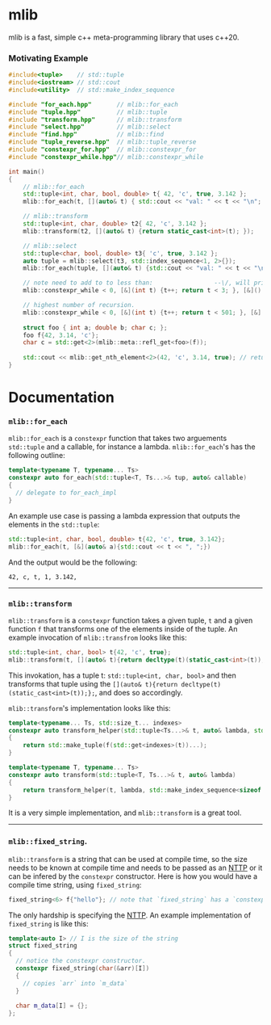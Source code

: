 # mlib

mlib is a fast, simple c++ meta-programming library that uses c++20.

### Motivating Example

```C++
#include<tuple>    // std::tuple
#include<iostream> // std::cout
#include<utility>  // std::make_index_sequence

#include "for_each.hpp"       // mlib::for_each
#include "tuple.hpp"          // mlib::tuple
#include "transform.hpp"      // mlib::transform
#include "select.hpp"         // mlib::select
#include "find.hpp"           // mlib::find
#include "tuple_reverse.hpp"  // mlib::tuple_reverse
#include "constexpr_for.hpp"  // mlib::constexpr_for
#include "constexpr_while.hpp"// mlib::constexpr_while

int main()
{
	// mlib::for_each
	std::tuple<int, char, bool, double> t{ 42, 'c', true, 3.142 };
	mlib::for_each(t, [](auto& t) { std::cout << "val: " << t << "\n"; });

	// mlib::transform
	std::tuple<int, char, double> t2{ 42, 'c', 3.142 };
	mlib::transform(t2, [](auto& t) {return static_cast<int>(t); });

	// mlib::select
	std::tuple<char, bool, double> t3{ 'c', true, 3.142 };
	auto tuple = mlib::select(t3, std::index_sequence<1, 2>{});
	mlib::for_each(tuple, [](auto& t) {std::cout << "val: " << t << "\n"; });

	// note need to add to to less than:                 --\/, will print one hello.
	mlib::constexpr_while < 0, [&](int t) {t++; return t < 3; }, [&]() {std::cout << "Hello\n"; }, [](int t) {return t + 1; } > ();

	// highest number of recursion.
	mlib::constexpr_while < 0, [&](int t) {t++; return t < 501; }, [&]() {std::cout << "."; }, [](int t) {return t + 1; } > ();
	
	struct foo { int a; double b; char c; };
	foo f{42, 3.14, 'c'};
	char c = std::get<2>(mlib::meta::refl_get<foo>(f));
	
	std::cout << mlib::get_nth_element<2>(42, 'c', 3.14, true); // returns 3.14
}
```
# Documentation

### `mlib::for_each`

`mlib::for_each` is a `constexpr` function that takes two arguements `std::tuple` and a callable, for instance a lambda. `mlib::for_each`'s has the following outline:
```C++
template<typename T, typename... Ts>
constexpr auto for_each(std::tuple<T, Ts...>& tup, auto& callable)
{
  // delegate to for_each_impl
}
```
An example use case is passing a lambda expression that outputs the elements in the `std::tuple`:

```C++
std::tuple<int, char, bool, double> t{42, 'c', true, 3.142};
mlib::for_each(t, [&](auto& a){std::cout << t << ", ";})
```
And the output would be the following:
```
42, c, t, 1, 3.142,
```
------------------------------------------------------------------------------------------------------------------------------------------------------------
### `mlib::transform`
`mlib::transform` is a `constexpr` function takes a given tuple, `t` and a given function `f` that transforms one of the elements inside of the tuple. An example invocation of `mlib::transfrom` looks like this:
```C++
std::tuple<int, char, bool> t{42, 'c', true};
mlib::transform(t, [](auto& t){return decltype(t)(static_cast<int>(t));});
```
This invokation, has a tuple t: `std::tuple<int, char, bool>` and then transforms that tuple using the `[](auto& t){return decltype(t)(static_cast<int>(t));};`, and does so accordingly.

`mlib::transform`'s implementation looks like this:
```C++
template<typename... Ts, std::size_t... indexes>
constexpr auto transform_helper(std::tuple<Ts...>& t, auto& lambda, std::index_sequence<indexes...>& i_s)
{
    return std::make_tuple(f(std::get<indexes>(t))...);
}

template<typename T, typename... Ts>
constexpr auto transform(std::tuple<T, Ts...>& t, auto& lambda)
{
    return transform_helper(t, lambda, std::make_index_sequence<sizeof...(Ts) + 1>{});
}
```
It is a very simple implementation, and `mlib::transform` is a great tool.

----------------------------------------------------------------------------------------------------------------------------------------------------------
### `mlib::fixed_string`.
`mlib::transform` is a string that can be used at compile time, so the size needs to be known at compile time and needs to be passed as an [NTTP](https://stackoverflow.com/questions/70924025/c20-nttp-specialization) or it can be infered by the `constexpr` constructor. Here is how you would have a compile time string, using `fixed_string`:
```C++
fixed_string<6> f{"hello"}; // note that `fixed_string` has a `constexpr` constructor taking an array.
```
The only hardship is specifying the [NTTP](https://stackoverflow.com/questions/70924025/c20-nttp-specialization). An example implementation of `fixed_string` is like this:
```C++
template<auto I> // I is the size of the string
struct fixed_string
{
  // notice the constexpr constructor.
  constexpr fixed_string(char(&arr)[I])
  {
    // copies `arr` into `m_data`
  }
  
  char m_data[I] = {};
};
```
